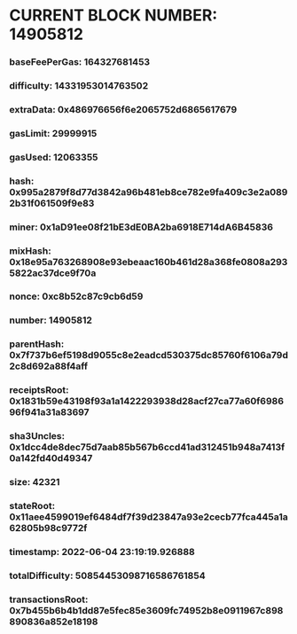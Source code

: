 # CURRENT BLOCK NUMBER: 14905812

### baseFeePerGas: 164327681453
### difficulty: 14331953014763502
### extraData: 0x486976656f6e2065752d6865617679
### gasLimit: 29999915
### gasUsed: 12063355
### hash: 0x995a2879f8d77d3842a96b481eb8ce782e9fa409c3e2a0892b31f061509f9e83
### miner: 0x1aD91ee08f21bE3dE0BA2ba6918E714dA6B45836
### mixHash: 0x18e95a763268908e93ebeaac160b461d28a368fe0808a2935822ac37dce9f70a
### nonce: 0xc8b52c87c9cb6d59
### number: 14905812
### parentHash: 0x7f737b6ef5198d9055c8e2eadcd530375dc85760f6106a79d2c8d692a88f4aff
### receiptsRoot: 0x1831b59e43198f93a1a1422293938d28acf27ca77a60f698696f941a31a83697
### sha3Uncles: 0x1dcc4de8dec75d7aab85b567b6ccd41ad312451b948a7413f0a142fd40d49347
### size: 42321
### stateRoot: 0x11aee4599019ef6484df7f39d23847a93e2cecb77fca445a1a62805b98c9772f
### timestamp: 2022-06-04 23:19:19.926888
### totalDifficulty: 50854453098716586761854
### transactionsRoot: 0x7b455b6b4b1dd87e5fec85e3609fc74952b8e0911967c898890836a852e18198
